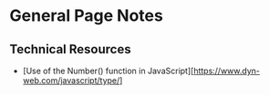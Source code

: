 # General Page Notes

## Technical Resources

- [Use of the Number() function in JavaScript][https://www.dyn-web.com/javascript/type/]

